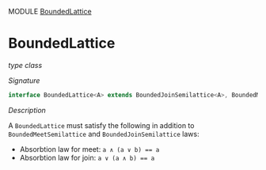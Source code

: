 MODULE [BoundedLattice](https://github.com/gcanti/fp-ts/blob/master/src/BoundedLattice.ts)

# BoundedLattice

_type class_

_Signature_

```ts
interface BoundedLattice<A> extends BoundedJoinSemilattice<A>, BoundedMeetSemilattice<A> {}
```

_Description_

A `BoundedLattice` must satisfy the following in addition to `BoundedMeetSemilattice` and `BoundedJoinSemilattice` laws:

* Absorbtion law for meet: `a ∧ (a ∨ b) == a`
* Absorbtion law for join: `a ∨ (a ∧ b) == a`
